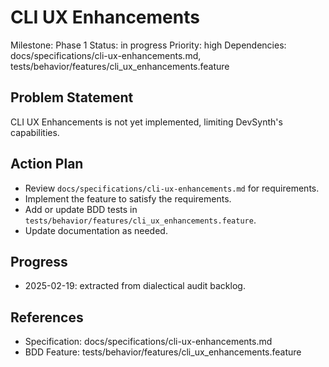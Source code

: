 # CLI UX Enhancements
Milestone: Phase 1
Status: in progress
Priority: high
Dependencies: docs/specifications/cli-ux-enhancements.md, tests/behavior/features/cli_ux_enhancements.feature

## Problem Statement
CLI UX Enhancements is not yet implemented, limiting DevSynth's capabilities.


## Action Plan
- Review `docs/specifications/cli-ux-enhancements.md` for requirements.
- Implement the feature to satisfy the requirements.
- Add or update BDD tests in `tests/behavior/features/cli_ux_enhancements.feature`.
- Update documentation as needed.

## Progress
- 2025-02-19: extracted from dialectical audit backlog.

## References
- Specification: docs/specifications/cli-ux-enhancements.md
- BDD Feature: tests/behavior/features/cli_ux_enhancements.feature
